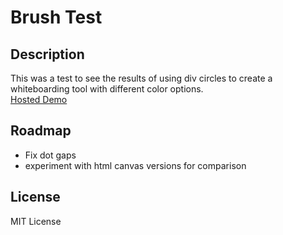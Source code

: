 # Brush Test

## Description

This was a test to see the results of using div circles to create a whiteboarding tool with different color options. <br>
[Hosted Demo](https://neal-easterling.github.io/hosting/brush/brush.html) <br>

##  Roadmap

 - Fix dot gaps
 - experiment with html canvas versions for comparison

## License

MIT License
  